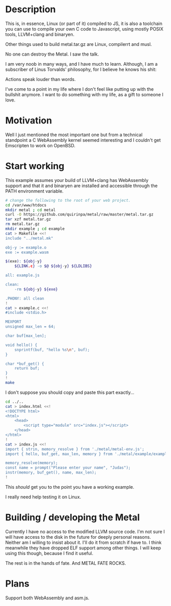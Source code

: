 # Description
This is, in essence, Linux (or part of it) compiled to JS, it is also a toolchain you can use to compile your own C code to Javascript, using mostly POSIX tools, LLVM+clang and binaryen.


Other things used to build metal.tar.gz are Linux, compilerrt and musl.


No one can destroy the Metal. I saw the talk.


I am very noob in many ways, and I have much to learn. Although, I am a subscriber of Linus Torvalds' philosophy, for I believe he knows his shit:


Actions speak louder than words.


I've come to a point in my life where I don't feel like putting up with the bullshit anymore.
I want to do something with my life, as a gift to someone I love.

# Motivation
Well I just mentioned the most important one but from a technical standpoint a C WebAssembly kernel seemed interesting and I couldn't get Emscripten to work on OpenBSD.

# Start working
This example assumes your build of LLVM+clang has WebAssembly support and that it and binaryen are installed and accessible through the PATH environment variable.

```sh
# change the following to the root of your web project.
cd /var/www/htdocs
mkdir metal ; cd metal
curl -O https://github.com/quirinpa/metal/raw/master/metal.tar.gz
tar xzf metal.tar.gz
rm metal.tar.gz
mkdir example ; cd example
cat > Makefile <<!
include "../metal.mk"

obj-y := example.o
exe := example.wasm

$(exe): ${obj-y}
	${LINK.c} -o $@ ${obj-y} ${LDLIBS}

all: example.js

clean:
	-rm ${obj-y} ${exe}

.PHONY: all clean
!
cat > example.c <<!
#include <stdio.h>

MEXPORT
unsigned max_len = 64;

char buf[max_len];

void hello() {
	snprintf(buf, "hello %s\n", buf);
}

char *buf_get() {
	return buf;
}
!
make
```

I don't suppose you should copy and paste this part exactly...
```sh
cd ../..
cat > index.html <<!
<!DOCTYPE html>
<html>
	<head>
		<script type="module" src="index.js"></script>
	</head>
</html>
!
cat > index.js <<!
import { strin, memory_resolve } from './metal/metal-env.js';
import { hello, buf_get, max_len, memory } from './metal/example/example.js';

memory_resolve(memory);
const name = prompt("Please enter your name", "Judas");
instr(memory, buf_get(), name, max_len);
!
```

This _should_ get you to the point you have a working example.


I really need help testing it on Linux.

# Building / developing the Metal
Currently I have no access to the modified LLVM source code.
I'm not sure I will have access to the disk in the future for deeply personal reasons.
Neither am I willing to insist about it. I'll do it from scratch if have to.
I think meanwhile they have dropped ELF support among other things.
I will keep using this though, because I find it useful.


The rest is in the hands of fate.
And METAL FATE ROCKS.

# Plans
Support both WebAssembly and asm.js.

